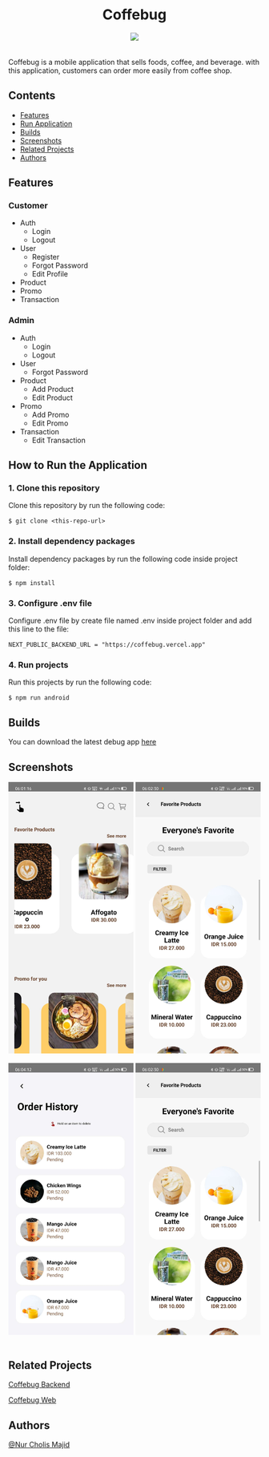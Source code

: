 # <div align="center"> Coffebug </div>

<div>

<p align="center">
  <a href="https://skillicons.dev">
    <img src="https://skillicons.dev/icons?i=react,javascript,css" />
  </a>
</p>

<br/>
Coffebug is a mobile application that sells foods, coffee, and beverage. with this application, customers can order more easily from coffee shop.
</div>

## Contents

- [Features](#features)
- [Run Application](#how-to-run-the-application)
- [Builds](#deployment)
- [Screenshots](#screenshots)
- [Related Projects](#related-projects)
- [Authors](#authors)

## Features

### Customer

- Auth
  - Login
  - Logout
- User
  - Register
  - Forgot Password
  - Edit Profile
- Product
- Promo
- Transaction

### Admin

- Auth
  - Login
  - Logout
- User
  - Forgot Password
- Product
  - Add Product
  - Edit Product
- Promo
  - Add Promo
  - Edit Promo
- Transaction
  - Edit Transaction

## How to Run the Application

### 1. Clone this repository

Clone this repository by run the following code:

```
$ git clone <this-repo-url>
```

### 2. Install dependency packages

Install dependency packages by run the following code inside project folder:

```
$ npm install
```

### 3. Configure .env file

Configure .env file by create file named .env inside project folder and add this line to the file:

```
NEXT_PUBLIC_BACKEND_URL = "https://coffebug.vercel.app"
```

### 4. Run projects

Run this projects by run the following code:

```
$ npm run android
```

## Builds

You can download the latest debug app [here](https://bit.ly/coffebug-mobile)

## Screenshots

<div align="center" >
    <img width="250" style="margin-bottom : 16px" src="src\assets\images\native-homepage.jpg">   
    <img width="250" style="margin-bottom : 16px"src="src\assets\images\native-search.jpg">
    <img width="250" style="margin-bottom : 16px"src="src\assets\images\native-history.jpg">
    <img width="250" style="margin-bottom : 16px"src="src\assets\images\native-search.jpg">
    
</div>

## Related Projects

[Coffebug Backend](https://https://github.com/mindkeeper/coffebug)

[Coffebug Web](https://github.com/mindkeeper/coffebug-react-front-end)

## Authors

[@Nur Cholis Majid](https://github.com/mindkeeper)
